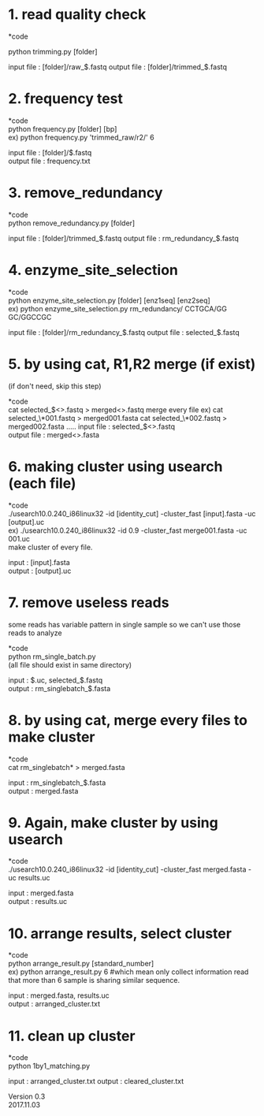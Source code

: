 

# 1. read quality check

\*code

python trimming.py [folder]  

input file : [folder]/raw_$.fastq  
output file : [folder]/trimmed_$.fastq


# 2. frequency test

\*code  
python frequency.py [folder] [bp]  
  ex) python frequency.py 'trimmed_raw/r2/' 6  

input file : [folder]/$.fastq  
output file : frequency.txt  


# 3. remove_redundancy

\*code  
python remove_redundancy.py [folder]  
  
input file : [folder]/trimmed_$.fastq  
output file : rm_redundancy_$.fastq


# 4. enzyme_site_selection

\*code  
python enzyme_site_selection.py [folder] [enz1seq] [enz2seq]  
  ex) python enzyme_site_selection.py rm_redundancy/ CCTGCA/GG GC/GGCCGC  
  
 input file : [folder]/rm_redundancy_$.fastq  
 output file : selected_$.fastq


# 5. by using cat, R1,R2 merge (if exist)
(if don't need, skip this step)

\*code  
cat selected_$<>.fastq > merged<>.fastq  
merge every file
  ex) cat selected_\*001.fastq > merged001.fasta  
      cat selected_\*002.fastq > merged002.fasta  
      .....  
input file : selected_$<>.fastq  
output file : merged<>.fasta  


# 6. making cluster using usearch (each file)

\*code  
./usearch10.0.240_i86linux32 -id [identity_cut] -cluster_fast [input].fasta  -uc [output].uc  
  ex) ./usearch10.0.240_i86linux32 -id 0.9 -cluster_fast merge001.fasta  -uc 001.uc  
make cluster of every file.  

input : [input].fasta  
output : [output].uc

# 7. remove useless reads
some reads has variable pattern in single sample so we can't use those reads to analyze  

\*code  
python rm_single_batch.py  
(all file should exist in same directory)

input : $.uc, selected_$.fastq  
output : rm_singlebatch_$.fasta

# 8. by using cat, merge every files to make cluster

\*code  
cat rm_singlebatch* > merged.fasta

input : rm_singlebatch_$.fasta  
output : merged.fasta

# 9. Again, make cluster by using usearch

\*code  
./usearch10.0.240_i86linux32 -id [identity_cut] -cluster_fast merged.fasta  -uc results.uc  


input : merged.fasta  
output : results.uc

# 10. arrange results, select cluster

\*code  
python arrange_result.py [standard_number]  
  ex) python arrange_result.py 6 
  #which mean only collect information read that more than 6 sample is sharing similar sequence.

input : merged.fasta, results.uc  
output : arranged_cluster.txt

# 11. clean up cluster

\*code  
python 1by1_matching.py

input : arranged_cluster.txt
output : cleared_cluster.txt

Version 0.3  
2017.11.03
